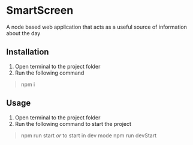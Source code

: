 # SmartScreen
A node based web application that acts as a useful source of information about the day

## Installation
1. Open terminal to the project folder
2. Run the following command
> npm i

## Usage
1. Open terminal to the project folder
2. Run the following command to start the project
> npm run start
*or* to start in dev mode
> npm run devStart